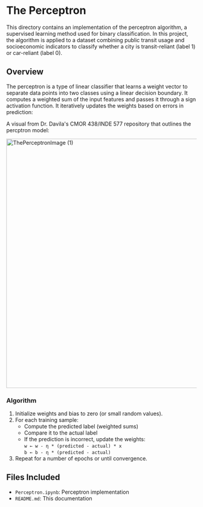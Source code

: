 # The Perceptron

This directory contains an implementation of the perceptron algorithm, a supervised learning method used for binary classification. In this project, the algorithm is applied to a dataset combining public transit usage and socioeconomic indicators to classify whether a city is transit-reliant (label 1) or car-reliant (label 0).

## Overview

The perceptron is a type of linear classifier that learns a weight vector to separate data points into two classes using a linear decision boundary. It computes a weighted sum of the input features and passes it through a sign activation function. It iteratively updates the weights based on errors in prediction:

A visual from Dr. Davila's CMOR 438/INDE 577 repository that outlines the percptron model:

<img width="661" alt="ThePerceptronImage (1)" src="https://github.com/user-attachments/assets/afc3b927-f739-42cb-ae42-1be1472925dc" />

### Algorithm

1. Initialize weights and bias to zero (or small random values).
2. For each training sample:
   - Compute the predicted label (weighted sums)
   - Compare it to the actual label  
   - If the prediction is incorrect, update the weights:  
       `w ← w - η * (predicted - actual) * x`  
       `b ← b - η * (predicted - actual)`
3. Repeat for a number of epochs or until convergence.

## Files Included

- `Perceptron.ipynb`: Perceptron implementation
- `README.md`: This documentation
